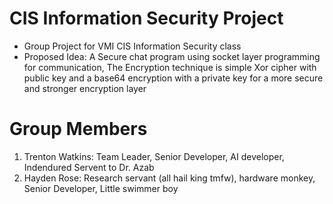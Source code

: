 # CIS Information Security Project
- Group Project for VMI CIS Information Security class
- Proposed Idea:
A Secure chat program using socket layer programming for communication, The Encryption technique is simple Xor cipher with public key and a base64 encryption with a private key for a more secure and stronger encryption layer
# Group Members 
1. Trenton Watkins: Team Leader, Senior Developer, AI developer, Indendured Servent to Dr. Azab
2. Hayden Rose: Research servant (all hail king tmfw), hardware monkey, Senior Developer, Little swimmer boy
